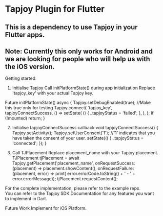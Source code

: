 # **Tapjoy Plugin for Flutter**

## This is a dependency to use Tapjoy in your Flutter apps. 
## Note: Currently this only works for Android and we are looking for people who will help us with the iOS version. 

Getting started:
1. Initialise Tapjoy 
Call initPlatformState() during app initialization
Replace 'tapjoy_key' with your actual Tapjoy key.

 Future<void> initPlatformState() async {
    Tapjoy.setDebugEnabled(true);  //Make this true only for testing
    Tapjoy.connect(
      'tapjoy_key',
      tapjoyConnectSuccess,
      () => setState(
        () {
          _tapjoyStatus = 'failed';
        },
      ),
    );
    if (!mounted) return;
  }
  
 2. Initialise tapjoyConnectSuccess callback
 void tapjoyConnectSuccess() {
    Tapjoy.setActivity();
    Tapjoy.setUserConsent('1'); //'1' indicates that you have taken the consent of your user.
    setState(() {
      _tapjoyStatus = 'connected';
    });
  }
  
  3. Call TJPlacement 
  Replace placement_name with your Tapjoy placement. 
  TJPlacement tjPlacement = await Tapjoy.getPlacement('placement_name',
                    onRequestSuccess: (placement) => placement.showContent(),
                    onRequestFailure: (placement, error) => print(
                        error.errorCode.toString() +
                            ' - ' +
                            error.errorMessage));
                tjPlacement.requestContent();
                
            
  For the complete implementation, please refer to the example repo.        
  You can refer to the Tapjoy SDK Documentation for any features you want to implement in Dart.
  
  Future Work
  Implement for iOS Platform.
